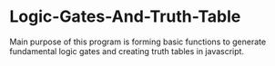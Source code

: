 # Logic-Gates-And-Truth-Table
Main purpose of this program is forming basic functions to generate fundamental logic gates and creating truth tables in javascript.
